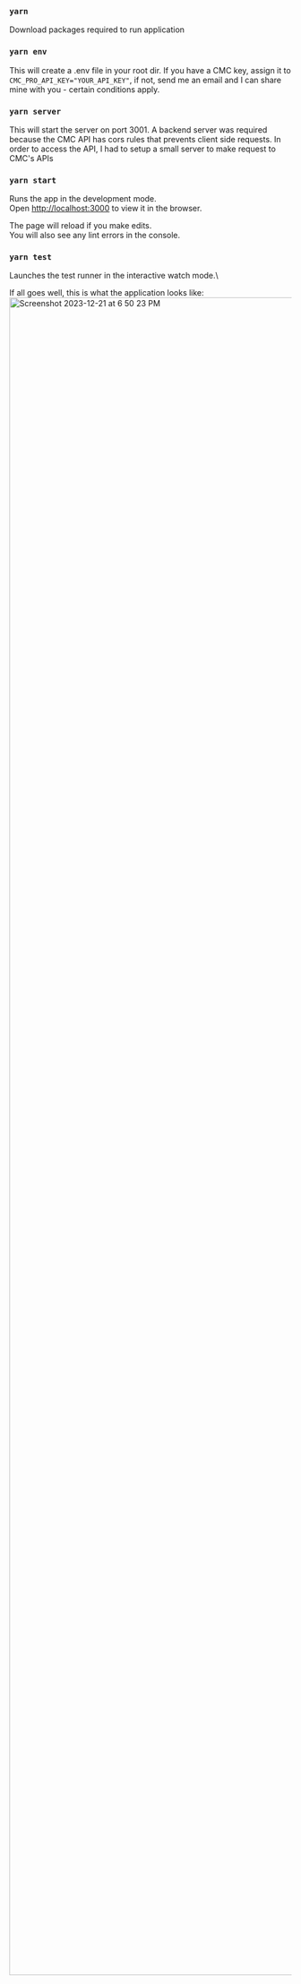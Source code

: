 ### `yarn`

Download packages required to run application

### `yarn env`

This will create a .env file in your root dir.
If you have a CMC key, assign it to `CMC_PRO_API_KEY="YOUR_API_KEY"`, if not, send me an email and I can share mine with you - certain conditions apply.

### `yarn server`

This will start the server on port 3001. A backend server was required because the CMC API has cors rules that prevents client side requests.
In order to access the API, I had to setup a small server to make request to CMC's APIs

### `yarn start`

Runs the app in the development mode.\
Open [http://localhost:3000](http://localhost:3000) to view it in the browser.

The page will reload if you make edits.\
You will also see any lint errors in the console.

### `yarn test`

Launches the test runner in the interactive watch mode.\

If all goes well, this is what the application looks like:
<img width="2997" alt="Screenshot 2023-12-21 at 6 50 23 PM" src="https://github.com/Nanared1/crypto-tracker/assets/23175994/f9c625a7-584a-4f0b-a40f-ef0447ef8bc4">
